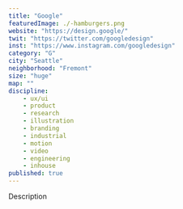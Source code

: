 ```yaml
---
title: "Google"
featuredImage: ./-hamburgers.png
website: "https://design.google/"
twit: "https://twitter.com/googledesign"
inst: "https://www.instagram.com/googledesign"
category: "G"
city: "Seattle"
neighborhood: "Fremont"
size: "huge"
map: ""
discipline:
    - ux/ui
    - product
    - research
    - illustration
    - branding
    - industrial
    - motion
    - video
    - engineering
    - inhouse
published: true
---
```


Description
